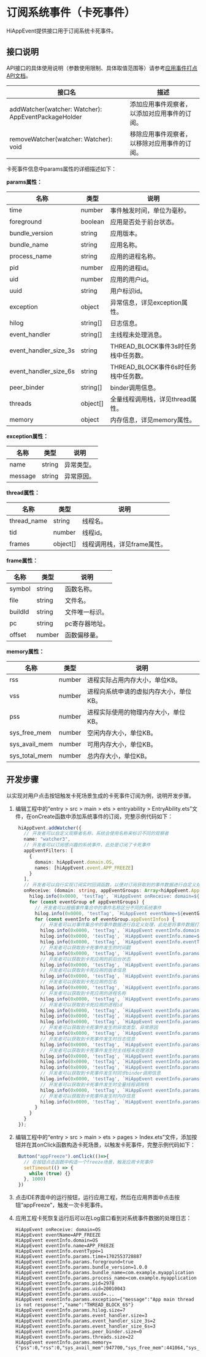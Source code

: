 # 订阅系统事件（卡死事件）

HiAppEvent提供接口用于订阅系统卡死事件。

## 接口说明

API接口的具体使用说明（参数使用限制、具体取值范围等）请参考[应用事件打点API文档](../reference/apis-performance-analysis-kit/js-apis-hiviewdfx-hiappevent.md)。

| 接口名                                              | 描述                                         |
| --------------------------------------------------- | -------------------------------------------- |
| addWatcher(watcher: Watcher): AppEventPackageHolder | 添加应用事件观察者，以添加对应用事件的订阅。 |
| removeWatcher(watcher: Watcher): void               | 移除应用事件观察者，以移除对应用事件的订阅。 |

卡死事件信息中params属性的详细描述如下：

**params属性：**

| 名称    | 类型   | 说明                       |
| ------- | ------ | ------------------------- |
| time     | number | 事件触发时间，单位为毫秒。 |
| foreground | boolean | 应用是否处于前台状态。 |
| bundle_version | string | 应用版本。 |
| bundle_name | string | 应用名称。 |
| process_name | string | 应用的进程名称。 |
| pid | number | 应用的进程id。|
| uid | number | 应用的用户id。 |
| uuid | string | 用户标识id。 |
| exception | object | 异常信息，详见exception属性。 |
| hilog | string[] | 日志信息。|
| event_handler | string[] | 主线程未处理消息。 |
| event_handler_size_3s | string | THREAD_BLOCK事件3s时任务栈中任务数。 |
| event_handler_size_6s | string | THREAD_BLOCK事件6s时任务栈中任务数。 |
| peer_binder | string[] | binder调用信息。 |
| threads | object[] | 全量线程调用栈，详见thread属性。 |
| memory | object | 内存信息，详见memory属性。 |

**exception属性：**

| 名称    | 类型   | 说明                       |
| ------- | ------ | ------------------------- |
| name | string | 异常类型。 |
| message | string | 异常原因。 |

**thread属性：**

| 名称    | 类型   | 说明                       |
| ------- | ------ | ------------------------- |
| thread_name | string | 线程名。 |
| tid | number | 线程id。 |
| frames | object[] | 线程调用栈，详见frame属性。 |

**frame属性：**

| 名称    | 类型   | 说明                       |
| ------- | ------ | ------------------------- |
| symbol | string | 函数名称。 |
| file | string | 文件名。 |
| buildId | string | 文件唯一标识。 |
| pc | string | pc寄存器地址。 |
| offset | number | 函数偏移量。 |

**memory属性：**

| 名称    | 类型   | 说明                       |
| ------- | ------ | ------------------------- |
| rss | number | 进程实际占用内存大小，单位KB。 |
| vss | number | 进程向系统申请的虚拟内存大小，单位KB。 |
| pss | number | 进程实际使用的物理内存大小，单位KB。 |
| sys_free_mem | number | 空闲内存大小，单位KB。 |
| sys_avail_mem | number | 可用内存大小，单位KB。 |
| sys_total_mem | number | 总内存大小，单位KB。 |

## 开发步骤

以实现对用户点击按钮触发卡死场景生成的卡死事件订阅为例，说明开发步骤。

1. 编辑工程中的“entry > src > main > ets  > entryability > EntryAbility.ets”文件，在onCreate函数中添加系统事件的订阅，完整示例代码如下：

   ```ts
    hiAppEvent.addWatcher({
      // 开发者可以自定义观察者名称，系统会使用名称来标识不同的观察者
      name: "watcher3",
      // 开发者可以订阅感兴趣的系统事件，此处是订阅了卡死事件
      appEventFilters: [
        {
          domain: hiAppEvent.domain.OS,
          names: [hiAppEvent.event.APP_FREEZE]
        }
      ],
      // 开发者可以自行实现订阅实时回调函数，以便对订阅获取到的事件数据进行自定义处理
      onReceive: (domain: string, appEventGroups: Array<hiAppEvent.AppEventGroup>) => {
        hilog.info(0x0000, 'testTag', `HiAppEvent onReceive: domain=${domain}`);
        for (const eventGroup of appEventGroups) {
          // 开发者可以根据事件集合中的事件名称区分不同的系统事件
          hilog.info(0x0000, 'testTag', `HiAppEvent eventName=${eventGroup.name}`);
          for (const eventInfo of eventGroup.appEventInfos) {
            // 开发者可以对事件集合中的事件数据进行自定义处理，此处是将事件数据打印在日志中
            hilog.info(0x0000, 'testTag', `HiAppEvent eventInfo.domain=${eventInfo.domain}`);
            hilog.info(0x0000, 'testTag', `HiAppEvent eventInfo.name=${eventInfo.name}`);
            hilog.info(0x0000, 'testTag', `HiAppEvent eventInfo.eventType=${eventInfo.eventType}`);
            // 开发者可以获取到卡死事件发生的时间戳
            hilog.info(0x0000, 'testTag', `HiAppEvent eventInfo.params.time=${eventInfo.params['time']}`);
            // 开发者可以获取到卡死应用的前后台状态
            hilog.info(0x0000, 'testTag', `HiAppEvent eventInfo.params.foreground=${eventInfo.params['foreground']}`);
            // 开发者可以获取到卡死应用的版本信息
            hilog.info(0x0000, 'testTag', `HiAppEvent eventInfo.params.bundle_version=${eventInfo.params['bundle_version']}`);
            // 开发者可以获取到卡死应用的包名
            hilog.info(0x0000, 'testTag', `HiAppEvent eventInfo.params.bundle_name=${eventInfo.params['bundle_name']}`);
            // 开发者可以获取到卡死应用的进程名称
            hilog.info(0x0000, 'testTag', `HiAppEvent eventInfo.params.process_name=${eventInfo.params['process_name']}`);
            // 开发者可以获取到卡死应用的进程id
            hilog.info(0x0000, 'testTag', `HiAppEvent eventInfo.params.pid=${eventInfo.params['pid']}`);
            hilog.info(0x0000, 'testTag', `HiAppEvent eventInfo.params.uid=${eventInfo.params['uid']}`);
            hilog.info(0x0000, 'testTag', `HiAppEvent eventInfo.params.uuid=${eventInfo.params['uuid']}`);
            // 开发者可以获取到卡死事件发生的异常类型、异常原因
            hilog.info(0x0000, 'testTag', `HiAppEvent eventInfo.params.exception=${JSON.stringify(eventInfo.params['exception'])}`);
            // 开发者可以获取到卡死事件发生时日志信息
            hilog.info(0x0000, 'testTag', `HiAppEvent eventInfo.params.hilog.size=${eventInfo.params['hilog'].length}`);
            // 开发者可以获取到卡死事件发生时主线程未处理消息
            hilog.info(0x0000, 'testTag', `HiAppEvent eventInfo.params.event_handler.size=${eventInfo.params['event_handler'].length}`);
            hilog.info(0x0000, 'testTag', `HiAppEvent eventInfo.params.event_handler_size_3s=${eventInfo.params['event_handler_size_3s']}`);
            hilog.info(0x0000, 'testTag', `HiAppEvent eventInfo.params.event_handler_size_6s=${eventInfo.params['event_handler_size_6s']}`);
            // 开发者可以获取到卡死事件发生时同步binder调用信息
            hilog.info(0x0000, 'testTag', `HiAppEvent eventInfo.params.peer_binder.size=${eventInfo.params['peer_binder'].length}`);
            // 开发者可以获取到卡死事件发生时全量线程调用栈
            hilog.info(0x0000, 'testTag', `HiAppEvent eventInfo.params.threads.size=${eventInfo.params['threads'].length}`);
            // 开发者可以获取到卡死事件发生时内存信息
            hilog.info(0x0000, 'testTag', `HiAppEvent eventInfo.params.memory=${JSON.stringify(eventInfo.params['memory'])}`);
          }
        }
      }
    });
   ```

2. 编辑工程中的“entry > src > main > ets  > pages > Index.ets”文件，添加按钮并在其onClick函数构造卡死场景，以触发卡死事件，完整示例代码如下：

   ```ts
    Button("appFreeze").onClick(()=>{
      // 在按钮点击函数中构造一个freeze场景，触发应用卡死事件
      setTimeout(() => {
        while (true) {}
      }, 1000)
    })
   ```

3. 点击IDE界面中的运行按钮，运行应用工程，然后在应用界面中点击按钮“appFreeze”，触发一次卡死事件。

4. 应用工程卡死恢复运行后可以在Log窗口看到对系统事件数据的处理日志：

   ```text
   HiAppEvent onReceive: domain=OS
   HiAppEvent eventName=APP_FREEZE
   HiAppEvent eventInfo.domain=OS
   HiAppEvent eventInfo.name=APP_FREEZE
   HiAppEvent eventInfo.eventType=1
   HiAppEvent eventInfo.params.time=1702553728887
   HiAppEvent eventInfo.params.foreground=true
   HiAppEvent eventInfo.params.bundle_version=1.0.0
   HiAppEvent eventInfo.params.bundle_name=com.example.myapplication
   HiAppEvent eventInfo.params.process_name=com.example.myapplication
   HiAppEvent eventInfo.params.pid=2978
   HiAppEvent eventInfo.params.uid=20010043
   HiAppEvent eventInfo.params.uuid=...
   HiAppEvent eventInfo.params.exception={"message":"App main thread is not response!","name":"THREAD_BLOCK_6S"}
   HiAppEvent eventInfo.params.hilog.size=7
   HiAppEvent eventInfo.params.event_handler.size=3
   HiAppEvent eventInfo.params.event_handler_size_3s=2
   HiAppEvent eventInfo.params.event_handler_size_6s=3
   HiAppEvent eventInfo.params.peer_binder.size=0
   HiAppEvent eventInfo.params.threads.size=22
   HiAppEvent eventInfo.params.memory={"pss":0,"rss":0,"sys_avail_mem":947700,"sys_free_mem":441064,"sys_total_mem":1992724,"vss":0}
   ```
